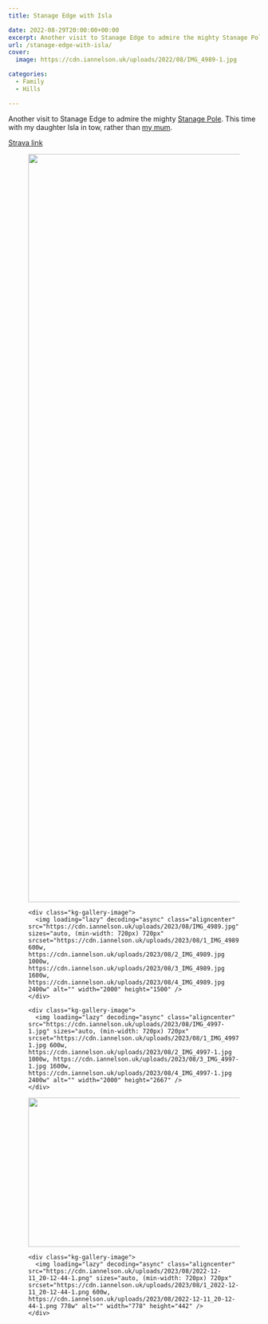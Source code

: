 ```yaml
---
title: Stanage Edge with Isla

date: 2022-08-29T20:00:00+00:00
excerpt: Another visit to Stanage Edge to admire the mighty Stanage Pole.
url: /stanage-edge-with-isla/
cover: 
  image: https://cdn.iannelson.uk/uploads/2022/08/IMG_4989-1.jpg

categories:
  - Family
  - Hills

---
```

Another visit to Stanage Edge to admire the mighty [Stanage Pole][1]. This time with my daughter Isla in tow, rather than [my mum][2].

[Strava link][3]<figure class="kg-card kg-gallery-card kg-width-wide"> 

<div class="kg-gallery-container">
  <div class="kg-gallery-row">
    <div class="kg-gallery-image">
      <img loading="lazy" decoding="async" class="aligncenter" src="https://cdn.iannelson.uk/uploads/2023/08/IMG_4990.jpg" sizes="auto, (min-width: 720px) 720px" srcset="https://cdn.iannelson.uk/uploads/2023/08/1_IMG_4990.jpg 600w, https://cdn.iannelson.uk/uploads/2023/08/2_IMG_4990.jpg 1000w, https://cdn.iannelson.uk/uploads/2023/08/3_IMG_4990.jpg 1600w, https://cdn.iannelson.uk/uploads/2023/08/4_IMG_4990.jpg 2400w" alt="" width="2000" height="1500" />
    </div>
    
    <div class="kg-gallery-image">
      <img loading="lazy" decoding="async" class="aligncenter" src="https://cdn.iannelson.uk/uploads/2023/08/IMG_4989.jpg" sizes="auto, (min-width: 720px) 720px" srcset="https://cdn.iannelson.uk/uploads/2023/08/1_IMG_4989.jpg 600w, https://cdn.iannelson.uk/uploads/2023/08/2_IMG_4989.jpg 1000w, https://cdn.iannelson.uk/uploads/2023/08/3_IMG_4989.jpg 1600w, https://cdn.iannelson.uk/uploads/2023/08/4_IMG_4989.jpg 2400w" alt="" width="2000" height="1500" />
    </div>
    
    <div class="kg-gallery-image">
      <img loading="lazy" decoding="async" class="aligncenter" src="https://cdn.iannelson.uk/uploads/2023/08/IMG_4997-1.jpg" sizes="auto, (min-width: 720px) 720px" srcset="https://cdn.iannelson.uk/uploads/2023/08/1_IMG_4997-1.jpg 600w, https://cdn.iannelson.uk/uploads/2023/08/2_IMG_4997-1.jpg 1000w, https://cdn.iannelson.uk/uploads/2023/08/3_IMG_4997-1.jpg 1600w, https://cdn.iannelson.uk/uploads/2023/08/4_IMG_4997-1.jpg 2400w" alt="" width="2000" height="2667" />
    </div>
  </div>
  
  <div class="kg-gallery-row">
    <div class="kg-gallery-image">
      <img loading="lazy" decoding="async" class="aligncenter" src="https://cdn.iannelson.uk/uploads/2023/08/2022-12-11_20-12-54.png" sizes="auto, (min-width: 720px) 720px" srcset="https://cdn.iannelson.uk/uploads/2023/08/1_2022-12-11_20-12-54.png 600w, https://cdn.iannelson.uk/uploads/2023/08/2022-12-11_20-12-54.png 943w" alt="" width="943" height="299" />
    </div>
    
    <div class="kg-gallery-image">
      <img loading="lazy" decoding="async" class="aligncenter" src="https://cdn.iannelson.uk/uploads/2023/08/2022-12-11_20-12-44-1.png" sizes="auto, (min-width: 720px) 720px" srcset="https://cdn.iannelson.uk/uploads/2023/08/1_2022-12-11_20-12-44-1.png 600w, https://cdn.iannelson.uk/uploads/2023/08/2022-12-11_20-12-44-1.png 778w" alt="" width="778" height="442" />
    </div>
  </div>
</div></figure>

 [1]: https://en.wikipedia.org/wiki/Stanedge_Pole
 [2]: https://blog.iannelson.uk/stanage-edge-with-my-mum/
 [3]: https://www.strava.com/activities/7719060601
